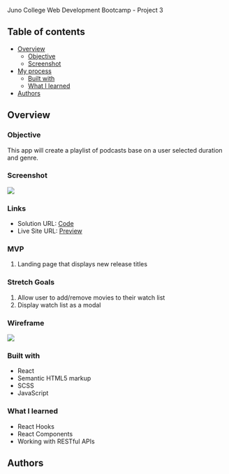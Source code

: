 Juno College Web Development Bootcamp - Project 3

## Table of contents

- [Overview](#overview)
  - [Objective](#the-challenge)
  - [Screenshot](#screenshot)
- [My process](#my-process)
  - [Built with](#built-with)
  - [What I learned](#what-i-learned)
- [Authors](#authors)

## Overview

### Objective

This app will create a playlist of podcasts base on a user selected duration and genre.

### Screenshot

![](screenshots/)

### Links

- Solution URL: [Code]()
- Live Site URL: [Preview]()


### MVP
1. Landing page that displays new release titles

### Stretch Goals
1. Allow user to add/remove movies to their watch list
2. Display watch list as a modal


### Wireframe
![](screenshots/)


### Built with

- React
- Semantic HTML5 markup
- SCSS
- JavaScript

### What I learned

- React Hooks
- React Components
- Working with RESTful APIs

## Authors

